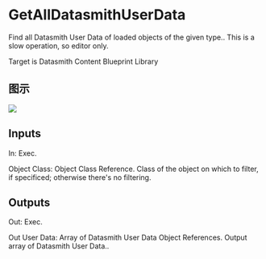 # GetAllDatasmithUserData

Find all Datasmith User Data of loaded objects of the given type.. This is a slow operation, so editor only.

Target is Datasmith Content Blueprint Library

## 图示

![]($-20221218-18492405.png)

## Inputs

In: Exec.

Object Class: Object Class Reference. Class of the object on which to filter, if specificed; otherwise there's no filtering.  

## Outputs

Out: Exec.

Out User Data: Array of Datasmith User Data Object References. Output array of Datasmith User Data..

